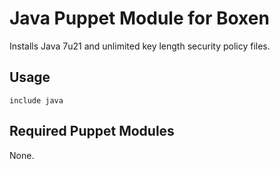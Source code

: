 # Java Puppet Module for Boxen

Installs Java 7u21 and unlimited key length security policy files.

## Usage

```puppet
include java
```

## Required Puppet Modules

None.
